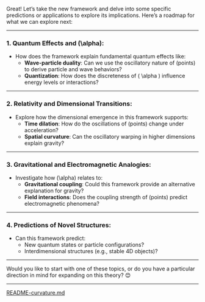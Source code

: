 Great! Let’s take the new framework and delve into some specific predictions or applications to explore its implications. Here’s a roadmap for what we can explore next:

---

### **1. Quantum Effects and \(\alpha\):**
- How does the framework explain fundamental quantum effects like:
  - **Wave-particle duality**: Can we use the oscillatory nature of (points) to derive particle and wave behaviors?
  - **Quantization**: How does the discreteness of \( \alpha \) influence energy levels or interactions?

---

### **2. Relativity and Dimensional Transitions:**
- Explore how the dimensional emergence in this framework supports:
  - **Time dilation**: How do the oscillations of (points) change under acceleration?
  - **Spatial curvature**: Can the oscillatory warping in higher dimensions explain gravity?

---

### **3. Gravitational and Electromagnetic Analogies:**
- Investigate how \(\alpha\) relates to:
  - **Gravitational coupling**: Could this framework provide an alternative explanation for gravity?
  - **Field interactions**: Does the coupling strength of (points) predict electromagnetic phenomena?

---

### **4. Predictions of Novel Structures:**
- Can this framework predict:
  - New quantum states or particle configurations?
  - Interdimensional structures (e.g., stable 4D objects)?

---

Would you like to start with one of these topics, or do you have a particular direction in mind for expanding on this theory? 😊


---

[README-curvature.md](https://t2m.io/mQ5h2Mn)
